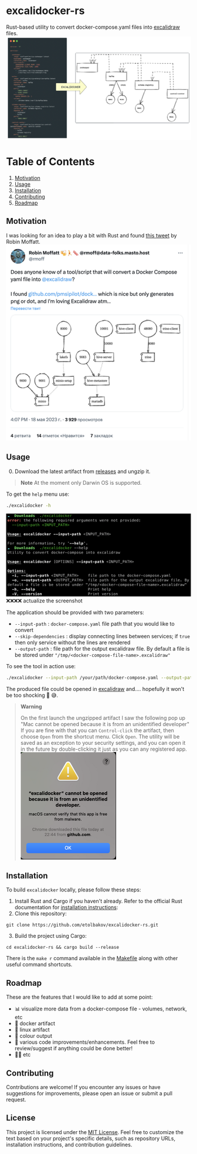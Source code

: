 # excalidocker-rs
Rust-based utility to convert docker-compose.yaml files into [excalidraw](https://excalidraw.com/) files.
![excalidocker](./data/img/excalidocker.png)

# Table of Contents
1. [Motivation](#motivation) 
2. [Usage](#usage) 
3. [Installation](#installation)
4. [Contributing](#contributing)
5. [Roadmap](#roadmap)

## Motivation
I was looking for an idea to play a bit with Rust and found [this tweet](https://twitter.com/rmoff/status/1659214185220423685) by Robin Moffatt.
![motivation](./data/img/motivation.png)

## Usage
0. Download the latest artifact from [releases](https://github.com/etolbakov/excalidocker-rs/releases) and ungzip it. 

> **Note**
> At the moment only Darwin OS is supported.

To get the `help` menu use:
```sh
./excalidocker -h
```
![release-artifact-output](./data/img/release-artifact-output.png)
❌❌❌❌ actualize the screenshot

The application should be provided with two parameters: 
 - `--input-path` :  `docker-compose.yaml` file path that you would like to convert 
 - `--skip-dependencies` : display connecting lines between services; if `true` then only service without the lines are rendered
 - `--output-path` : file path for the output excalidraw file. By default a file is be stored under `"/tmp/<docker-compose-file-name>.excalidraw"`


To see the tool in action use:
```sh
./excalidocker --input-path /your/path/docker-compose.yaml --output-path /your/path/result.excalidraw
```
The produced file could be opened in [excalidraw](https://excalidraw.com/) and.... hopefully it won't be too shocking 👻 😅.

> **Warning**
>
> On the first launch the ungzipped artifact I saw the following pop up
> "Mac cannot be opened because it is from an unidentified developer" 
> If you are fine with that you can `Control-click` the artifact, then choose `Open` from the shortcut menu. 
> Click `Open`. The utility will be saved as an exception to your security settings, 
> and you can open it in the future by double-clicking it just as you can any registered app.
![mac-warning](./data/img/mac-warning.png)


## Installation
To build `excalidocker` locally, please follow these steps:

1. Install Rust and Cargo if you haven't already. Refer to the official Rust documentation for [installation instructions](https://www.rust-lang.org/tools/install):
2. Clone this repository:
```shell
git clone https://github.com/etolbakov/excalidocker-rs.git
```
3. Build the project using Cargo:
```shell
cd excalidocker-rs && cargo build --release
```
There is the `make r` command available in the [Makefile](/Makefile) along with other useful command shortcuts.


## Roadmap
These are the features that I would like to add at some point:
 - 📊 visualize more data from a docker-compose file - volumes, network, etc
 - 🐳 docker artifact 
 - 🐧 linux artifact
 - 🎨 colour output
 - 🦀 various code improvements/enhancements. Feel free to review/suggest if anything could be done better!
 - 👨‍💻 etc

## Contributing

Contributions are welcome! If you encounter any issues or have suggestions for improvements, please open an issue or submit a pull request.

## License

This project is licensed under the [MIT License](./LICENSE).
Feel free to customize the text based on your project's specific details, such as repository URLs, installation instructions, and contribution guidelines.
